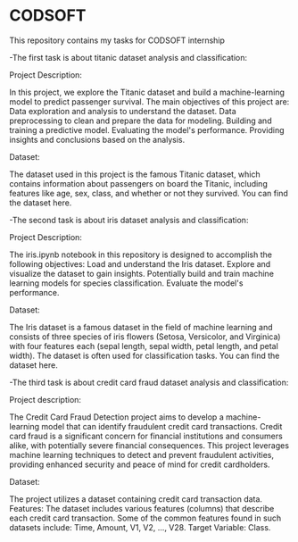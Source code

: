 # CODSOFT

This repository contains my tasks for CODSOFT internship 

-The first task is about titanic dataset analysis and classification:

Project Description:

In this project, we explore the Titanic dataset and build a machine-learning model to predict passenger survival. The main objectives of this project are:
Data exploration and analysis to understand the dataset.
Data preprocessing to clean and prepare the data for modeling.
Building and training a predictive model.
Evaluating the model's performance.
Providing insights and conclusions based on the analysis.


Dataset:

The dataset used in this project is the famous Titanic dataset, which contains information about passengers on board the Titanic, including features like age, sex, class, and whether or not they survived. You can find the dataset here.





-The second task is about iris dataset analysis and classification:


Project Description:

The iris.ipynb notebook in this repository is designed to accomplish the following objectives:
Load and understand the Iris dataset.
Explore and visualize the dataset to gain insights.
Potentially build and train machine learning models for species classification.
Evaluate the model's performance.



Dataset:

The Iris dataset is a famous dataset in the field of machine learning and consists of three species of iris flowers (Setosa, Versicolor, and Virginica) with four features each (sepal length, sepal width, petal length, and petal width). The dataset is often used for classification tasks. You can find the dataset here.




-The third task is about credit card fraud dataset analysis and classification:


Project description:

The Credit Card Fraud Detection project aims to develop a machine-learning model that can identify fraudulent credit card transactions. Credit card fraud is a significant concern for financial institutions and consumers alike, with potentially severe financial consequences. This project leverages machine learning techniques to detect and prevent fraudulent activities, providing enhanced security and peace of mind for credit cardholders.

Dataset:

The project utilizes a dataset containing credit card transaction data.
Features: The dataset includes various features (columns) that describe each credit card transaction. Some of the common features found in such datasets include:
Time, Amount, V1, V2, ..., V28. 
Target Variable: Class. 
